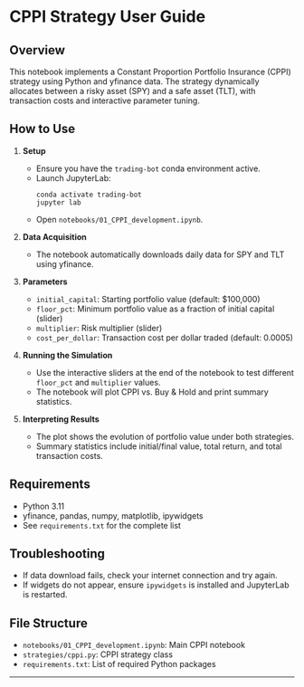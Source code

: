# CPPI Strategy User Guide

## Overview
This notebook implements a Constant Proportion Portfolio Insurance (CPPI) strategy using Python and yfinance data. The strategy dynamically allocates between a risky asset (SPY) and a safe asset (TLT), with transaction costs and interactive parameter tuning.

## How to Use

1. **Setup**
   - Ensure you have the `trading-bot` conda environment active.
   - Launch JupyterLab:  
     ```
     conda activate trading-bot
     jupyter lab
     ```
   - Open `notebooks/01_CPPI_development.ipynb`.

2. **Data Acquisition**
   - The notebook automatically downloads daily data for SPY and TLT using yfinance.

3. **Parameters**
   - `initial_capital`: Starting portfolio value (default: $100,000)
   - `floor_pct`: Minimum portfolio value as a fraction of initial capital (slider)
   - `multiplier`: Risk multiplier (slider)
   - `cost_per_dollar`: Transaction cost per dollar traded (default: 0.0005)

4. **Running the Simulation**
   - Use the interactive sliders at the end of the notebook to test different `floor_pct` and `multiplier` values.
   - The notebook will plot CPPI vs. Buy & Hold and print summary statistics. 

5. **Interpreting Results**
   - The plot shows the evolution of portfolio value under both strategies.
   - Summary statistics include initial/final value, total return, and total transaction costs.

## Requirements

- Python 3.11
- yfinance, pandas, numpy, matplotlib, ipywidgets
- See `requirements.txt` for the complete list

## Troubleshooting

- If data download fails, check your internet connection and try again.
- If widgets do not appear, ensure `ipywidgets` is installed and JupyterLab is restarted.

## File Structure

- `notebooks/01_CPPI_development.ipynb`: Main CPPI notebook
- `strategies/cppi.py`: CPPI strategy class
- `requirements.txt`: List of required Python packages

---



